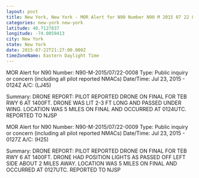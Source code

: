 ```yaml
---
layout: post
title: New York, New York - MOR Alert for N90 Number N90 M 2015 07 22 0008 Type Public inquiry or
categories: new-york new-york
latitude: 40.7127837
longitude: -74.0059413
city: New York
state: New York
date: 2015-07-22T21:27:00.000Z
timeZoneName: Eastern Daylight Time
---
```


MOR Alert for N90
Number: N90-M-2015/07/22-0008
Type: Public inquiry or concern (including all pilot reported NMACs)
Date/Time: Jul 23, 2015 - 0124Z
A/C:  (LJ45)

Summary: DRONE REPORT: PILOT REPORTED DRONE ON FINAL FOR TEB RWY 6 AT 1400FT. DRONE WAS LIT 2-3 FT LONG AND PASSED UNDER WING. LOCATION WAS 5 MILES ON FINAL AND OCCURRED AT 0124UTC. REPORTED TO NJSP 

MOR Alert for N90
Number: N90-M-2015/07/22-0009
Type: Public inquiry or concern (including all pilot reported NMACs)
Date/Time: Jul 23, 2015 - 0127Z
A/C: (H25)

Summary: DRONE REPORT: PILOT REPORTED DRONE ON FINAL FOR TEB RWY 6 AT 1400FT. DRONE HAD POSITION LIGHTS AS PASSED OFF LEFT SIDE ABOUT 2 MILES AWAY. LOCATION WAS 5 MILES ON FINAL AND OCCURRED AT 0127UTC. REPORTED TO NJSP 
